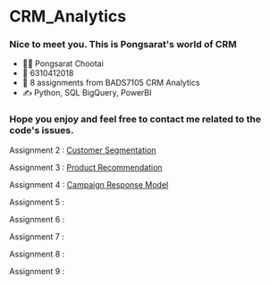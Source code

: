# CRM_Analytics

### Nice to meet you. This is Pongsarat's world of CRM 

- 👨‍💻 Pongsarat Chootai
- 🧠 6310412018
- 💪 8 assignments from BADS7105 CRM Analytics
- ✍️ Python, SQL BigQuery, PowerBI

### Hope you enjoy and feel free to contact me related to the code's issues.

Assignment 2 : [Customer Segmentation](https://github.com/EntropyP/CRM_Analytics/blob/main/Assignment02_Customer_Segmentation.ipynb)

Assignment 3 : [Product Recommendation](https://github.com/EntropyP/CRM_Analytics/blob/main/Assignment03_Product_Recommendation.ipynb)

Assignment 4 : [Campaign Response Model](https://github.com/EntropyP/CRM_Analytics/blob/main/Assignment04_CampaignResponseModel.ipynb)

Assignment 5 : 

Assignment 6 : 

Assignment 7 : 

Assignment 8 : 

Assignment 9 : 
